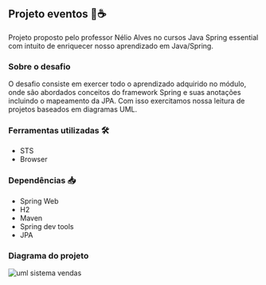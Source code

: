 ## Projeto eventos 🍃☕

Projeto proposto pelo professor Nélio Alves no cursos Java Spring 
essential com intuito de enriquecer nosso aprendizado em Java/Spring.

### Sobre o desafio

O desafio consiste em exercer todo o aprendizado adquirido no módulo, 
onde são abordados conceitos do framework Spring e suas anotações 
incluindo o mapeamento da JPA. Com isso exercitamos nossa leitura de projetos
baseados em diagramas UML.

### Ferramentas utilizadas 🛠️

  * STS
  * Browser

### Dependências 📥

  * Spring Web
  * H2
  * Maven
  * Spring dev tools
  * JPA

### Diagrama do projeto

![uml sistema vendas](https://github.com/jailine-web/Projeto-eventos---Java-e-Spring/assets/67970128/26d5278d-76a4-40f0-b366-b1c0d251b331)
